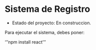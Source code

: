 <h1>   Sistema de Registro </h1>

  - Estado del proyecto: En construccion.

Para ejecutar el sistema, debes poner: 

‘’’npm install react’’’

